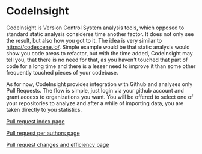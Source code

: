 # CodeInsight

CodeInsight is Version Control System analysis tools, which opposed to standard static analysis consideres time another factor. It does not only see the result, but also how you got to it. The idea is very similar to https://codescene.io/.
Simple example would be that static analysis would show you code areas to refactor, but with the time added, CodeInsight may tell you, that there is no need for that, as you haven't touched that part of code for a long time and there is a lesser need to improve it than some other frequently touched pieces of your codebase.

As for now, CodeInsight provides integration with Github and analyses only Pull Requests.
The flow is simple, just login via your github account and grant access to organizations you want.
You will be offered to select one of your repositories to analyze and after a while of importing data, you are taken directly to you statistics.

[Pull request index page](https://github.com/starychfojtu/CodeInsight/blob/master/docs/pr-stats-index.md)

[Pull request per authors page](https://github.com/starychfojtu/CodeInsight/blob/master/docs/pr-stats-per-authors.md)

[Pull request changes and efficiency page](https://github.com/starychfojtu/CodeInsight/blob/master/docs/pr-stats-efficiency.md)
